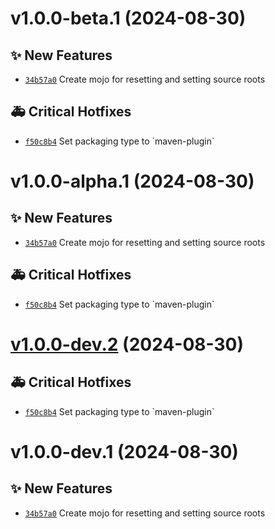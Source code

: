 # v1.0.0-beta.1 (2024-08-30)

## ✨ New Features
- [`34b57a0`](https://github.com/lengors/init-sources-maven-plugin/commit/34b57a0)  Create mojo for resetting and setting source roots 

## 🚑 Critical Hotfixes
- [`f50c8b4`](https://github.com/lengors/init-sources-maven-plugin/commit/f50c8b4)  Set packaging type to &#x60;maven-plugin&#x60;

# v1.0.0-alpha.1 (2024-08-30)

## ✨ New Features
- [`34b57a0`](https://github.com/lengors/init-sources-maven-plugin/commit/34b57a0)  Create mojo for resetting and setting source roots 

## 🚑 Critical Hotfixes
- [`f50c8b4`](https://github.com/lengors/init-sources-maven-plugin/commit/f50c8b4)  Set packaging type to &#x60;maven-plugin&#x60;

# [v1.0.0-dev.2](https://github.com/lengors/init-sources-maven-plugin/compare/v1.0.0-dev.1...v1.0.0-dev.2) (2024-08-30)

## 🚑 Critical Hotfixes
- [`f50c8b4`](https://github.com/lengors/init-sources-maven-plugin/commit/f50c8b4)  Set packaging type to &#x60;maven-plugin&#x60;

# v1.0.0-dev.1 (2024-08-30)

## ✨ New Features
- [`34b57a0`](https://github.com/lengors/init-sources-maven-plugin/commit/34b57a0)  Create mojo for resetting and setting source roots
